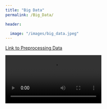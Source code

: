 ```yaml
---
title: "Big Data"
permalink: /Big_Data/

header:

  image: "/images/big_data.jpeg"
---
```




[Link to Preprocessing Data](https://devintheengineer.com/Big_Data/big_data/prac)


<video src="https://media.giphy.com/media/3ndAvMC5LFPNMCzq7m/giphy.mp4" controls></video>
